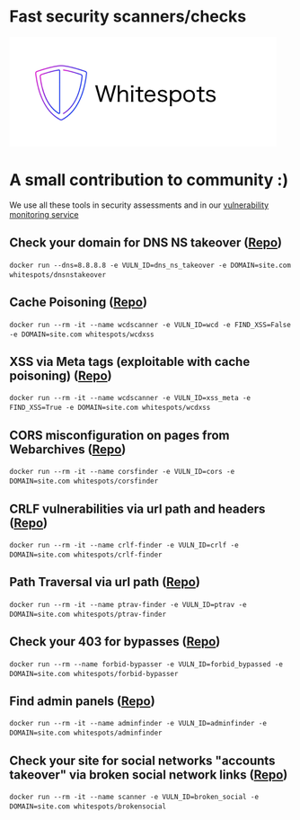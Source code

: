 # Fast security scanners/checks
![Logo](images/Logo.png)

# A small contribution to community :)
We use all these tools in security assessments and in our [vulnerability monitoring service](https://whitespots.io/vulnerability-monitoring)

## Check your domain for DNS NS takeover ([Repo](https://github.com/whitespots/dnsnstakeover))
`docker run --dns=8.8.8.8 -e VULN_ID=dns_ns_takeover -e DOMAIN=site.com whitespots/dnsnstakeover`

## Cache Poisoning ([Repo](https://github.com/whitespots/wcdxss))
`docker run --rm -it --name wcdscanner -e VULN_ID=wcd -e FIND_XSS=False -e DOMAIN=site.com whitespots/wcdxss`

## XSS via Meta tags (exploitable with cache poisoning) ([Repo](https://github.com/whitespots/wcdxss))
`docker run --rm -it --name wcdscanner -e VULN_ID=xss_meta -e FIND_XSS=True -e DOMAIN=site.com whitespots/wcdxss`

## CORS misconfiguration on pages from Webarchives ([Repo](https://github.com/whitespots/corsfinder))
`docker run --rm -it --name corsfinder -e VULN_ID=cors -e DOMAIN=site.com whitespots/corsfinder`

## CRLF vulnerabilities via url path and headers ([Repo](https://github.com/whitespots/crlf-finder))
`docker run --rm -it --name crlf-finder -e VULN_ID=crlf -e DOMAIN=site.com whitespots/crlf-finder`

## Path Traversal via url path ([Repo](https://github.com/whitespots/ptrav-finder))
`docker run --rm -it --name ptrav-finder -e VULN_ID=ptrav -e DOMAIN=site.com whitespots/ptrav-finder`

## Check your 403 for bypasses ([Repo](https://github.com/whitespots/forbid-bypasser))
`docker run --rm --name forbid-bypasser -e VULN_ID=forbid_bypassed -e DOMAIN=site.com whitespots/forbid-bypasser`

## Find admin panels ([Repo](https://github.com/whitespots/adminfinder))
`docker run --rm -it --name adminfinder -e VULN_ID=adminfinder -e DOMAIN=site.com whitespots/adminfinder`

## Check your site for social networks "accounts takeover" via broken social network links ([Repo](https://github.com/whitespots/brokensocial))
`docker run --rm -it --name scanner -e VULN_ID=broken_social -e DOMAIN=site.com whitespots/brokensocial`
